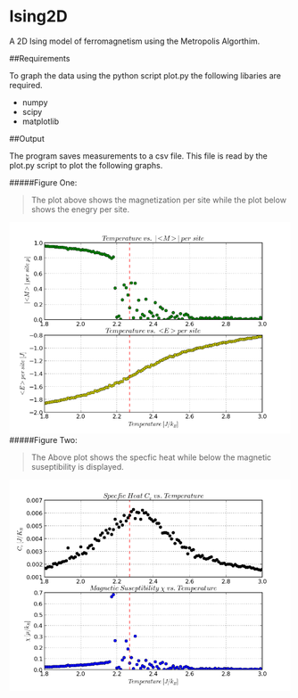 Ising2D
=======

A 2D Ising model of ferromagnetism using the Metropolis Algorthim.

##Requirements

To graph the data using the python script plot.py the following libaries are required.

* numpy
* scipy
* matplotlib

##Output

The program saves measurements to a csv file. This file is read by
the plot.py script to plot the following graphs. 

#####Figure One:
  >The plot above shows the magnetization per site while the plot below shows the enegry per site. 

![](Sample%20Plots/fig1.png?raw=true)
#####Figure Two:
  >The Above plot shows the specfic heat while below the magnetic suseptibility is displayed.

![](Sample%20Plots/fig2.png?raw=true)
